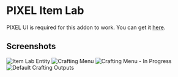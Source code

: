 # PIXEL Item Lab
PIXEL UI is required for this addon to work. You can get it [here](https://github.com/TomDotBat/pixel-ui).

## Screenshots
![Item Lab Entity](https://i.imgur.com/qPrkRB9.jpg)
![Crafting Menu](https://i.imgur.com/Msa1XeL.jpg)
![Crafting Menu - In Progress](https://i.imgur.com/q2RyGQx.jpg)
![Default Crafting Outputs](https://i.imgur.com/GQj8yqK.jpg)
